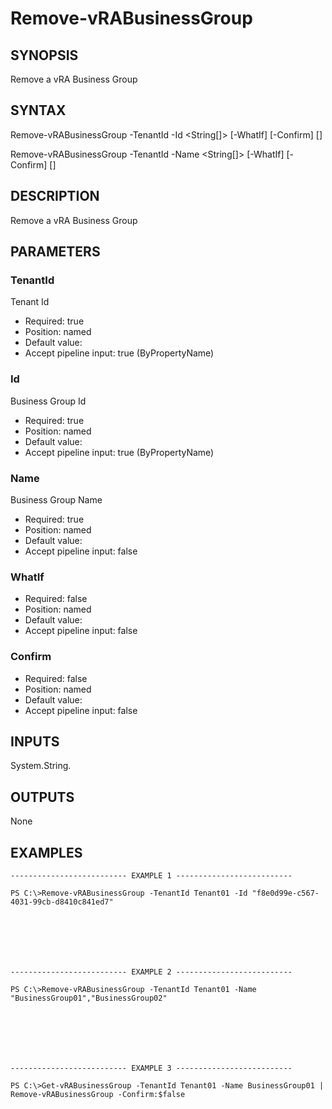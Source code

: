 # Remove-vRABusinessGroup

## SYNOPSIS
    
Remove a vRA Business Group

## SYNTAX
 Remove-vRABusinessGroup -TenantId <String> -Id <String[]> [-WhatIf] [-Confirm] [<CommonParameters>] Remove-vRABusinessGroup -TenantId <String> -Name <String[]> [-WhatIf] [-Confirm] [<CommonParameters>]    

## DESCRIPTION

Remove a vRA Business Group

## PARAMETERS


### TenantId

Tenant Id

* Required: true
* Position: named
* Default value: 
* Accept pipeline input: true (ByPropertyName)

### Id

Business Group Id

* Required: true
* Position: named
* Default value: 
* Accept pipeline input: true (ByPropertyName)

### Name

Business Group Name

* Required: true
* Position: named
* Default value: 
* Accept pipeline input: false

### WhatIf


* Required: false
* Position: named
* Default value: 
* Accept pipeline input: false

### Confirm


* Required: false
* Position: named
* Default value: 
* Accept pipeline input: false

## INPUTS

System.String.

## OUTPUTS

None

## EXAMPLES
```
-------------------------- EXAMPLE 1 --------------------------

PS C:\>Remove-vRABusinessGroup -TenantId Tenant01 -Id "f8e0d99e-c567-4031-99cb-d8410c841ed7"







-------------------------- EXAMPLE 2 --------------------------

PS C:\>Remove-vRABusinessGroup -TenantId Tenant01 -Name "BusinessGroup01","BusinessGroup02"







-------------------------- EXAMPLE 3 --------------------------

PS C:\>Get-vRABusinessGroup -TenantId Tenant01 -Name BusinessGroup01 | Remove-vRABusinessGroup -Confirm:$false
```

